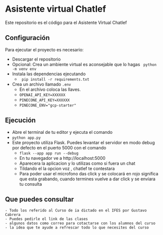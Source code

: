
# Asistente virtual Chatlef
Este repositorio es el código para el Asistente Virtual Chatlef


## Configuración
Para ejecutar el proyecto es necesario:
- Descargar el repositorio
- Opcional: Crea un ambiente virtual es aconsejable que lo hagas
	 	```  python -m venv env ```
- Instala las dependencias ejecutando 
	- ```  pip install -r requirements.txt ```
- Crea un archivo llamado ```.env```
	- En el archivo coloca las llaves.
	- ```OPENAI_API_KEY=XXXXXX```
	- ```PINECONE_API_KEY=XXXXXX```
	- ```PINECONE_ENV="gcp-starter"```


## Ejecución
- Abre el terminal de tu editor y ejecuta el comando
- ```python app.py```
- Este proyecto utiliza Flask. Puedes levantar el servidor en modo debug por 	defecto en el puerto 5000 con el comando
	- ```flask --app app run --debug``` 
	- En tu navegador ve a http://localhost:5000
	- Aparecera la aplicacion y lo utilizas como si fuera un chat
	- Tildando el la opcion voz , chatlef te contestara
	- Para poder usar el microfono das click y se colocará en rojo significa
	  que esta grabando, cuando termines vuelve a dar click y se enviara tu consulta
	
## Que puedes consultar
	- Todo los referido al Curso de ia dictado en el IFES por Gustavo Cabrera
	- Puedes pedirle el link de las clases
	- algunos datos como correo para cotactarse con los alumnos del curso
    - la idea que te ayude a refrescar todo lo que necesites del curso

